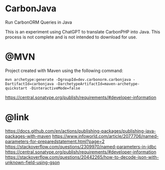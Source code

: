 # CarbonJava
Run CarbonORM Queries in Java

This is an experiment using ChatGPT to translate CarbonPHP into Java. 
This process is not complete and is not intended to download for use.


# @MVN
Project created with Maven using the following command:

```mysql
mvn archetype:generate -DgroupId=dev.carbonorm.carbonjava -DartifactId=carbonjava -DarchetypeArtifactId=maven-archetype-quickstart -DinteractiveMode=false
```

https://central.sonatype.org/publish/requirements/#developer-information

# @link 
https://docs.github.com/en/actions/publishing-packages/publishing-java-packages-with-maven
https://www.infoworld.com/article/2077706/named-parameters-for-preparedstatement.html?page=2
https://stackoverflow.com/questions/2309970/named-parameters-in-jdbc
https://central.sonatype.org/publish/requirements/#developer-information
https://stackoverflow.com/questions/20442265/how-to-decode-json-with-unknown-field-using-gson
